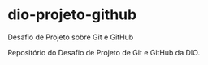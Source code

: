 # dio-projeto-github
Desafio de Projeto sobre Git e GitHub

Repositório do Desafio de Projeto de Git e GitHub da DIO.

